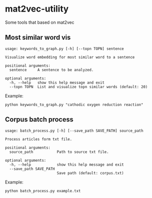 # mat2vec-utility
Some tools that based on mat2vec

Most similar word vis
---
```
usage: keywords_to_graph.py [-h] [--topn TOPN] sentence

Visualize word embedding for most similar word to a sentence

positional arguments:
  sentence     A sentence to be analyzed.

optional arguments:
  -h, --help   show this help message and exit
  --topn TOPN  List and visualize topn similar words (default: 20)
```
Example:
```
python keywords_to_graph.py "cathodic oxygen reduction reaction"
```

Corpus batch process
---
```
usage: batch_process.py [-h] [--save_path SAVE_PATH] source_path

Process articles form txt file.

positional arguments:
  source_path           Path to source txt file.

optional arguments:
  -h, --help            show this help message and exit
  --save_path SAVE_PATH
                        Save path (default: corpus.txt)
```
Example:
```
python batch_process.py example.txt
```
